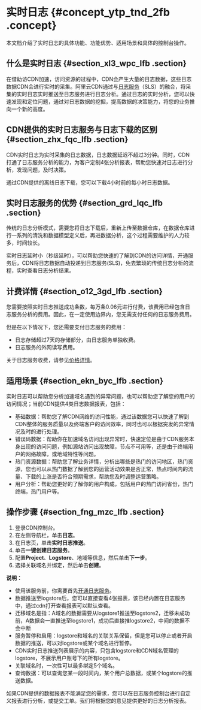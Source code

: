 # 实时日志 {#concept_ytp_tnd_2fb .concept}

本文档介绍了实时日志的具体功能、功能优势、适用场景和具体的控制台操作。

## 什么是实时日志 {#section_xl3_wpc_lfb .section}

在借助访CDN加速，访问资源的过程中，CDN会产生大量的日志数据，这些日志数据CDN会进行实时的采集。阿里云CDN通过与[日志服务](../../../../cn.zh-CN/产品简介/什么是日志服务.md#)（SLS）的融合，将采集的实时日志实时推送至日志服务进行日志分析。通过日志的实时分析，您可以快速发现和定位问题，通过对日志数据的挖掘，提高数据的决策能力，将您的业务推向一个新的高度。

## CDN提供的实时日志服务与日志下载的区别 {#section_zhx_fqc_lfb .section}

CDN实时日志为实时采集的日志数据，日志数据延迟不超过3分钟。同时，CDN打通了日志服务分析的能力，为客户定制4张分析报表，帮助您快速对日志进行分析，发现问题，及时决策。

通过CDN提供的离线日志下载，您可以下载4小时前的每小时日志数据。

## 实时日志服务的优势 {#section_grd_lqc_lfb .section}

传统的日志分析模式，需要您将日志下载后，重新上传至数据仓库，在数据仓库进行一系列的清洗和数据模型定义后，再进数据分析，这个过程需要维护的人力较多，时间较长。

实时日志延时小（秒级延时），可以帮助您快速的了解到CDN的访问详情，开通服务后，CDN将日志数据自动投递到日志服务\(SLS\)，免去繁琐的传统日志分析的流程，实时查看日志分析结果。

## 计费详情 {#section_o12_3gd_lfb .section}

您需要按照实时日志推送成功条数，每万条0.06元进行付费，该费用已经包含日志服务分析的费用。因此，在一定使用边界内，您无需支付任何的日志服务费用。

但是在以下情况下，您还需要支付日志服务的费用：

-   日志存储超过7天的存储部分，由日志服务单独收费。
-   日志服务的外网读写费用。

关于日志服务收费，请参见[价格详情](../../../../cn.zh-CN/产品定价/计费方式.md#)。

## 适用场景 {#section_ekn_byc_lfb .section}

实时日志可以帮助您分析加速域名遇到的异常问题，也可以帮助您了解您的用户的访问情况；当前CDN提供4类日志数据报表，包括：

-   基础数据：帮助您了解CDN网络的访问性能，通过该数据您可以快速了解到CDN整体的服务质量以及终端客户的访问效率，同时也可以根据突发的异常情况及时的进行处理。
-   错误码数据：帮助你在加速域名访问出现异常时，快速定位是由于CDN服务本身出现的访问问题，例如源站访问出现故障，节点不可用等，还是由于终端用户的网络故障，或地域特性等问题。
-   热门资源数据：帮助您了解业务详情，分析出哪些是热门的访问地区，热门资源，您也可以从热门数据了解到您的运营活动效果是否正常，热点时间内的流量、下载的上涨是否符合预期需求，帮助您及时调整运营策略。
-   用户分析：帮助您更好的了解你的用户构成，包括用户的热门访问省份，热门终端，热门用户等。

## 操作步骤 {#section_fng_mzc_lfb .section}

1.  登录CDN控制台。
2.  在左侧导航栏，单击**日志**。
3.  在日志页，单击**实时日志推送**。
4.  单击**一键创建日志服务**。
5.  配置**Project**、**Logstore**、地域等信息，然后单击**下一步**。
6.  选择关联域名并绑定，然后单击**创建**。

**说明：** 

-   使用该服务前，你需要首先[开通日志服务](https://sls.console.aliyun.com)。
-   数据推送至logstore后，您可以直接查看4张报表，该已经内置在日志服务中，通过cdn打开查看报表可以默认查看。
-   迁移域名是指：A域名的数据需要从logstore1推送至logstore2，迁移未成功前，A数据会一直推送至logstore1，成功后直接推logstore2，中间的数据不会中断
-   服务暂停和启用：logstore和域名的关联关系保留，但是您可以停止或者开启数据的推送，可以对logstore或某个域名进行暂停。
-   CDN实时日志推送列表展示的内容，只包含logstore和CDN域名管理的logstore，不展示用户账号下的所有logstore。
-   关联域名时，一次性可以最多绑定5个域名。
-   查询数据：可以查询您某一段时间内，某个用户总数据，或某个logstore的推送数据。

如果CDN提供的数据报表不能满足您的需求，您可以在日志服务控制台进行自定义报表进行分析，或提交工单。我们将根据您的意见提供更好的日志分析报表。

